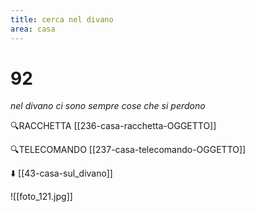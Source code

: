 ```yaml
---
title: cerca nel divano
area: casa
---
```

# 92
_nel divano ci sono sempre cose che si perdono_

🔍RACCHETTA [[236-casa-racchetta-OGGETTO]]

🔍TELECOMANDO [[237-casa-telecomando-OGGETTO]]

⬇️ [[43-casa-sul_divano]]

![[foto_121.jpg]]
